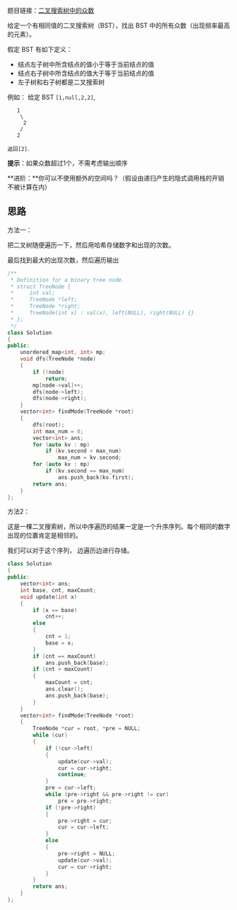 题目链接：[二叉搜索树中的众数](https://leetcode-cn.com/problems/find-mode-in-binary-search-tree/)

给定一个有相同值的二叉搜索树（BST），找出 BST 中的所有众数（出现频率最高的元素）。

假定 BST 有如下定义：

- 结点左子树中所含结点的值小于等于当前结点的值
- 结点右子树中所含结点的值大于等于当前结点的值
- 左子树和右子树都是二叉搜索树

例如：
给定 BST `[1,null,2,2]`,

```
   1
    \
     2
    /
   2
```

`返回[2]`.

**提示**：如果众数超过1个，不需考虑输出顺序

**进阶：**你可以不使用额外的空间吗？（假设由递归产生的隐式调用栈的开销不被计算在内）

## 思路

方法一：

把二叉树随便遍历一下，然后用哈希存储数字和出现的次数。

最后找到最大的出现次数，然后遍历输出

```cpp
/**
 * Definition for a binary tree node.
 * struct TreeNode {
 *     int val;
 *     TreeNode *left;
 *     TreeNode *right;
 *     TreeNode(int x) : val(x), left(NULL), right(NULL) {}
 * };
 */
class Solution
{
public:
    unordered_map<int, int> mp;
    void dfs(TreeNode *node)
    {
        if (!node)
            return;
        mp[node->val]++;
        dfs(node->left);
        dfs(node->right);
    }
    vector<int> findMode(TreeNode *root)
    {
        dfs(root);
        int max_num = 0;
        vector<int> ans;
        for (auto kv : mp)
            if (kv.second > max_num)
                max_num = kv.second;
        for (auto kv : mp)
            if (kv.second == max_num)
                ans.push_back(kv.first);
        return ans;
    }
};
```

方法2：

这是一棵二叉搜索树，所以中序遍历的结果一定是一个升序序列。每个相同的数字出现的位置肯定是相邻的。

我们可以对于这个序列， 边遍历边进行存储。

```cpp
class Solution
{
public:
    vector<int> ans;
    int base, cnt, maxCount;
    void update(int x)
    {
        if (x == base)
            cnt++;
        else
        {
            cnt = 1;
            base = x;
        }
        if (cnt == maxCount)
            ans.push_back(base);
        if (cnt > maxCount)
        {
            maxCount = cnt;
            ans.clear();
            ans.push_back(base);
        }
    }
    vector<int> findMode(TreeNode *root)
    {
        TreeNode *cur = root, *pre = NULL;
        while (cur)
        {
            if (!cur->left)
            {
                update(cur->val);
                cur = cur->right;
                continue;
            }
            pre = cur->left;
            while (pre->right && pre->right != cur)
                pre = pre->right;
            if (!pre->right)
            {
                pre->right = cur;
                cur = cur->left;
            }
            else
            {
                pre->right = NULL;
                update(cur->val);
                cur = cur->right;
            }
        }
        return ans;
    }
};
```

